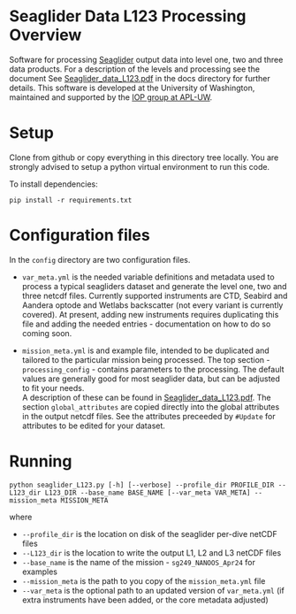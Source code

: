 # Seaglider Data L123 Processing Overview

Software for processing 
[Seaglider](https://iop.apl.washington.edu/seaglider.php) output data into level one, two and three 
data products.  For a description of the levels and processing see the document See [Seaglider_data_L123.pdf](Seaglider_data_L123.pdf?raw=true) in the docs directory for further details.
This software is developed at the University of Washington,
maintained and supported by the [IOP group at APL-UW](https://iop.apl.washington.edu/index.php).

#  Setup

Clone from github or copy everything in this directory tree locally.  You are strongly advised to setup 
a python virtual environment to run this code.

To install dependencies:

```pip install -r requirements.txt```

# Configuration files

In the ```config``` directory are two configuration files. 

- ```var_meta.yml``` is the needed
variable definitions and metadata used to process a typical seagliders dataset and generate the level
one, two and three netcdf files.  Currently supported instruments are CTD, Seabird and Aandera optode and
Wetlabs backscatter (not every variant is currently covered).  At present, adding new instruments requires 
duplicating this file and adding the needed entries - documentation on how to do so coming soon.

- ```mission_meta.yml``` is and example file, intended to be duplicated and tailored to the particular
mission being processed.  The top section - ```processing_config``` - contains parameters to the processing.
The default values are generally good for most seaglider data, but can be adjusted to fit your needs.  
A description of these can be found in [Seaglider_data_L123.pdf](Seaglider_data_L123.pdf?raw=true).  The section ```global_attributes``` are copied directly 
into the global attributes in the output netcdf files.  See the attributes preceeded by ```#Update``` for 
attributes to be edited for your dataset.

# Running

```python seaglider_L123.py [-h] [--verbose] --profile_dir PROFILE_DIR --L123_dir L123_DIR --base_name BASE_NAME [--var_meta VAR_META] --mission_meta MISSION_META```

where

- ```--profile_dir``` is the location on disk of the seaglider per-dive netCDF files
- ```--L123_dir``` is the location to write the output L1, L2 and L3 netCDF files
- ```--base_name``` is the name of the mission - ```sg249_NANOOS_Apr24``` for examples
- ```--mission_meta``` is the path to you copy of the ```mission_meta.yml``` file
- ```--var_meta``` is the optional path to an updated version of ```var_meta.yml``` (if extra instruments have been added, or the core metadata adjusted)

